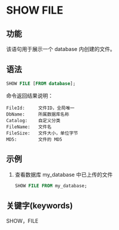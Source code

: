 # SHOW FILE

## 功能

该语句用于展示一个 database 内创建的文件。

## 语法

```sql
SHOW FILE [FROM database];
```

命令返回结果说明：

``` plain text
FileId:     文件ID，全局唯一
DbName:     所属数据库名称
Catalog:    自定义分类
FileName:   文件名
FileSize:   文件大小，单位字节
MD5:        文件的 MD5
```

## 示例

1. 查看数据库 my_database 中已上传的文件

    ```sql
    SHOW FILE FROM my_database;
    ```

## 关键字(keywords)

SHOW，FILE
